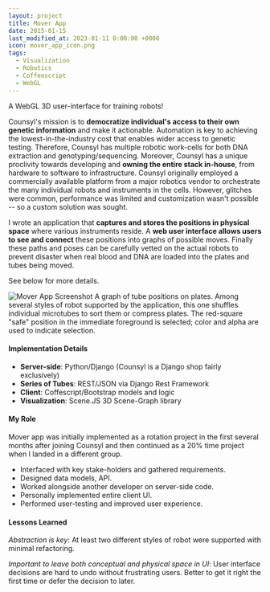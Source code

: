 ```yaml
---
layout: project
title: Mover App
date: 2015-01-15
last_modified_at: 2023-01-11 0:00:00 +0000
icon: mover_app_icon.png
tags:
  - Visualization
  - Robotics
  - Coffeescript
  - WebGL
---
```

A WebGL 3D user-interface for training robots!
<!--more-->



Counsyl's mission is to **democratize individual's access to their own genetic information** and make it actionable.  Automation is key to achieving the lowest-in-the-industry cost that enables wider access to genetic testing.  Therefore, Counsyl has multiple robotic work-cells for both DNA extraction and genotyping/sequencing.  Moreover, Counsyl has a unique proclivity towards developing and **owning the entire stack in-house**, from hardware to software to infrastructure.  Counsyl originally employed a commercially available platform from a major robotics vendor to orchestrate the many individual robots and instruments in the cells.  However, glitches were common, performance was limited and customization wasn't possible -- so a custom solution was sought.

I wrote an application that **captures and stores the positions in physical space** where various instruments reside.  A **web user interface allows users to see and connect** these positions into graphs of possible moves.  Finally these paths and poses can be carefully vetted on the actual robots to prevent disaster when real blood and DNA are loaded into the plates and tubes being moved.

See below for more details.

![Mover App Screenshot](/images/projects/mover_app/mover_app_tree.png)
A graph of tube positions on plates.  Among several styles of robot supported by the application, this one shuffles individual microtubes to sort them or compress plates.  The red-square "safe" position in the immediate foreground is selected; color and alpha are used to indicate selection.


#### Implementation Details


* **Server-side**: Python/Django (Counsyl is a Django shop fairly exclusively)
* **Series of Tubes**: REST/JSON via Django Rest Framework
* **Client**: Coffescript/Bootstrap models and logic
* **Visualization**: Scene.JS 3D Scene-Graph library


#### My Role

Mover app was initially implemented as a rotation project in the first several months after joining Counsyl and then continued as a 20% time project when I landed in a different group.

* Interfaced with key stake-holders and gathered requirements.
* Designed data models, API.
* Worked alongside another developer on server-side code.
* Personally implemented entire client UI.
* Performed user-testing and improved user experience.


#### Lessons Learned

*Abstraction is key*: At least two different styles of robot were supported with minimal refactoring.

*Important to leave both conceptual and physical space in UI*: User interface decisions are hard to undo without frustrating users.  Better to get it right the first time or defer the decision to later.